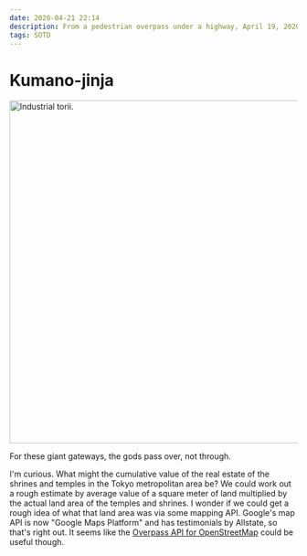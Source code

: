 ```yaml
---
date: 2020-04-21 22:14
description: From a pedestrian overpass under a highway, April 19, 2020.
tags: SOTD
---
```

# Kumano-jinja

[<img src="./../../sotd/kumano-jinja.jpeg"
alt="Industrial torii."
style="width:600px;" />](./../../sotd/kumano-jinja.jpeg)

For these giant gateways, the gods pass over, not through.

I'm curious. What might the cumulative value of the real estate of the shrines and temples in the Tokyo metropolitan area be? We could work out a rough estimate by average value of a square meter of land multiplied by the actual land area of the temples and shrines. I wonder if we could get a rough idea of what that land area was via some mapping API. Google's map API is now "Google Maps Platform" and has testimonials by Allstate, so that's right out. It seems like the [Overpass API for OpenStreetMap](https://wiki.openstreetmap.org/wiki/Overpass_API) could be useful though. 

